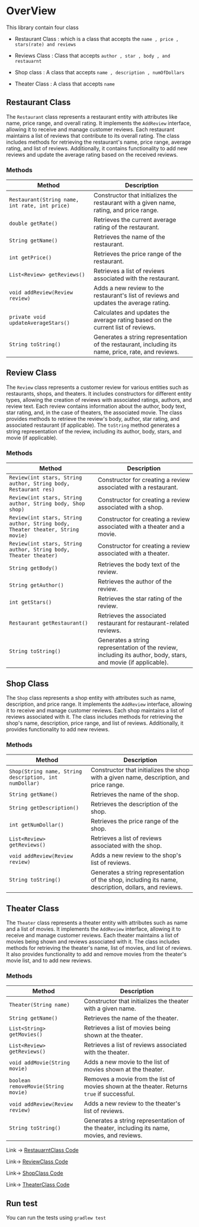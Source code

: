 # OverView

This library contain four class

- Restaurant Class : which is a class that accepts the `name , price , stars(rate) and reviews`

- Reviews Class : Class that accepts `author , star , body , and restauarnt`
- Shop class : A class that accepts `name , description , numOfDollars`
- Theater Class : A class that accepts `name` 
## Restaurant Class

The `Restaurant` class represents a restaurant entity with attributes like name, price range, and overall rating. It implements the `AddReview` interface, allowing it to receive and manage customer reviews. Each restaurant maintains a list of reviews that contribute to its overall rating. The class includes methods for retrieving the restaurant's name, price range, average rating, and list of reviews. Additionally, it contains functionality to add new reviews and update the average rating based on the received reviews.


### Methods

| Method                                 | Description                                                                                      |
| -------------------------------------- | ------------------------------------------------------------------------------------------------ |
| `Restaurant(String name, int rate, int price)` | Constructor that initializes the restaurant with a given name, rating, and price range.    |
| `double getRate()`                      | Retrieves the current average rating of the restaurant.                                         |
| `String getName()`                      | Retrieves the name of the restaurant.                                                           |
| `int getPrice()`                        | Retrieves the price range of the restaurant.                                                    |
| `List<Review> getReviews()`             | Retrieves a list of reviews associated with the restaurant.                                    |
| `void addReview(Review review)`         | Adds a new review to the restaurant's list of reviews and updates the average rating.          |
| `private void updateAverageStars()`     | Calculates and updates the average rating based on the current list of reviews.                |
| `String toString()`                     | Generates a string representation of the restaurant, including its name, price, rate, and reviews. |

## Review Class

The `Review` class represents a customer review for various entities such as restaurants, shops, and theaters. It includes constructors for different entity types, allowing the creation of reviews with associated ratings, authors, and review text. Each review contains information about the author, body text, star rating, and, in the case of theaters, the associated movie. The class provides methods to retrieve the review's body, author, star rating, and associated restaurant (if applicable). The `toString` method generates a string representation of the review, including its author, body, stars, and movie (if applicable).

### Methods

| Method                                                                         | Description                                                                                                    |
|--------------------------------------------------------------------------------|----------------------------------------------------------------------------------------------------------------|
| `Review(int stars, String author, String body, Restaurant res)`                | Constructor for creating a review associated with a restaurant.                                                |
| `Review(int stars, String author, String body, Shop shop)`                     | Constructor for creating a review associated with a shop.                                                      |
| `Review(int stars, String author, String body, Theater theater, String movie)` | Constructor for creating a review associated with a theater and a movie.                                       |
| `Review(int stars, String author, String body, Theater theater)`               | Constructor for creating a review associated with a theater.                                                   |
| `String getBody()`                                                             | Retrieves the body text of the review.                                                                         |
| `String getAuthor()`                                                           | Retrieves the author of the review.                                                                            |
| `int getStars()`                                                               | Retrieves the star rating of the review.                                                                       |
| `Restaurant getRestaurant()`                                                   | Retrieves the associated restaurant for restaurant-related reviews.                                            |
| `String toString()`                                                            | Generates a string representation of the review, including its author, body, stars, and movie (if applicable). |

## Shop Class

The `Shop` class represents a shop entity with attributes such as name, description, and price range. It implements the `AddReview` interface, allowing it to receive and manage customer reviews. Each shop maintains a list of reviews associated with it. The class includes methods for retrieving the shop's name, description, price range, and list of reviews. Additionally, it provides functionality to add new reviews.

### Methods

| Method                                                 | Description                                                                                           |
|--------------------------------------------------------|-------------------------------------------------------------------------------------------------------|
| `Shop(String name, String description, int numDollar)` | Constructor that initializes the shop with a given name, description, and price range.                |
| `String getName()`                                     | Retrieves the name of the shop.                                                                       |
| `String getDescription()`                              | Retrieves the description of the shop.                                                                |
| `int getNumDollar()`                                   | Retrieves the price range of the shop.                                                                |
| `List<Review> getReviews()`                            | Retrieves a list of reviews associated with the shop.                                                 |
| `void addReview(Review review)`                        | Adds a new review to the shop's list of reviews.                                                      |
| `String toString()`                                    | Generates a string representation of the shop, including its name, description, dollars, and reviews. |

## Theater Class

The `Theater` class represents a theater entity with attributes such as name and a list of movies. It implements the `AddReview` interface, allowing it to receive and manage customer reviews. Each theater maintains a list of movies being shown and reviews associated with it. The class includes methods for retrieving the theater's name, list of movies, and list of reviews. It also provides functionality to add and remove movies from the theater's movie list, and to add new reviews.

### Methods

| Method                              | Description                                                                                 |
|-------------------------------------|---------------------------------------------------------------------------------------------|
| `Theater(String name)`              | Constructor that initializes the theater with a given name.                                 |
| `String getName()`                  | Retrieves the name of the theater.                                                          |
| `List<String> getMovies()`          | Retrieves a list of movies being shown at the theater.                                      |
| `List<Review> getReviews()`         | Retrieves a list of reviews associated with the theater.                                    |
| `void addMovie(String movie)`       | Adds a new movie to the list of movies shown at the theater.                                |
| `boolean removeMovie(String movie)` | Removes a movie from the list of movies shown at the theater. Returns `true` if successful. |
| `void addReview(Review review)`     | Adds a new review to the theater's list of reviews.                                         |
| `String toString()`                 | Generates a string representation of the theater, including its name, movies, and reviews.  |


Link -> [RestauarntClass Code](./lib/src/main/java/inheritance/Restaurant.java)

Link-> [ReviewClass Code](./lib/src/main/java/inheritance/Review.java)

Link-> [ShopClass Code](./lib/src/main/java/inheritance/Shop.java)

Link-> [TheaterClass Code](./lib/src/main/java/inheritance/Theater.java)


## Run test

You can run the tests using `gradlew test`
